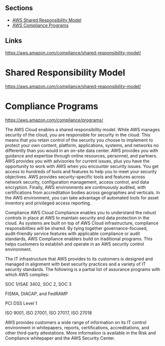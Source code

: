 ## Sections

- [AWS Shared Responsibility Model](#Shared-Responsibility-of-Model)
- [AWS Compliance Programs](#Compliance-Programs)

## Links
https://aws.amazon.com/compliance/shared-responsibility-model/

# Shared Responsibility Model

https://aws.amazon.com/compliance/shared-responsibility-model/

# Compliance Programs

https://aws.amazon.com/compliance/programs/

The AWS Cloud enables a shared responsibility model. While AWS manages security of the cloud, you are responsible for security in the cloud. This means that you retain control of the security you choose to implement to protect your own content, platform, applications, systems, and networks no differently than you would in an on-site data center.
AWS provides you with guidance and expertise through online resources, personnel, and partners. AWS provides you with advisories for current issues, plus you have the opportunity to work with AWS when you encounter security issues.
You get access to hundreds of tools and features to help you to meet your security objectives. AWS provides security-specific tools and features across network security, configuration management, access control, and data encryption.
Finally, AWS environments are continuously audited, with certifications from accreditation bodies across geographies and verticals. In the AWS environment, you can take advantage of automated tools for asset inventory and privileged access reporting.

Compliance
AWS Cloud Compliance enables you to understand the robust controls in place at AWS to maintain security and data protection in the cloud. As systems are built on top of AWS Cloud infrastructure, compliance responsibilities will be shared. By tying together governance-focused, audit-friendly service features with applicable compliance or audit standards, AWS Compliance enablers build on traditional programs. This helps customers to establish and operate in an AWS security control environment.

The IT infrastructure that AWS provides to its customers is designed and managed in alignment with best security practices and a variety of IT security standards. The following is a partial list of assurance programs with which AWS complies:

SOC 1/ISAE 3402, SOC 2, SOC 3

FISMA, DIACAP, and FedRAMP

PCI DSS Level 1

ISO 9001, ISO 27001, ISO 27017, ISO 27018

AWS provides customers a wide range of information on its IT control environment in whitepapers, reports, certifications, accreditations, and other third-party attestations. More information is available in the Risk and Compliance whitepaper and the AWS Security Center.
